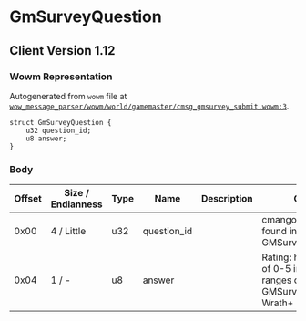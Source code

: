 # GmSurveyQuestion

## Client Version 1.12

### Wowm Representation

Autogenerated from `wowm` file at [`wow_message_parser/wowm/world/gamemaster/cmsg_gmsurvey_submit.wowm:3`](https://github.com/gtker/wow_messages/tree/main/wow_message_parser/wowm/world/gamemaster/cmsg_gmsurvey_submit.wowm#L3).
```rust,ignore
struct GmSurveyQuestion {
    u32 question_id;
    u8 answer;
}
```
### Body

| Offset | Size / Endianness | Type | Name | Description | Comment |
| ------ | ----------------- | ---- | ---- | ----------- | ------- |
| 0x00 | 4 / Little | u32 | question_id |  | cmangos: questions found in GMSurveyQuestions.dbc |
| 0x04 | 1 / - | u8 | answer |  | Rating: hardcoded limit of 0-5 in pre-Wrath, ranges defined in GMSurveyAnswers.dbc Wrath+ |

